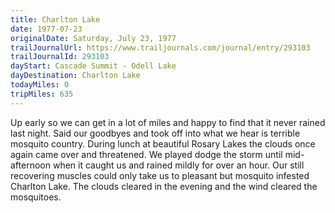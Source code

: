 ```yaml
---
title: Charlton Lake
date: 1977-07-23
originalDate: Saturday, July 23, 1977
trailJournalUrl: https://www.trailjournals.com/journal/entry/293103
trailJournalId: 293103
dayStart: Cascade Summit - Odell Lake
dayDestination: Charlton Lake
todayMiles: 0
tripMiles: 635
---
```

Up early so we can get in a lot of miles and happy to find that it never rained last night. Said our goodbyes and took off into what we hear is terrible mosquito country. During lunch at beautiful Rosary Lakes the clouds once again came over and threatened. We played dodge the storm until mid-afternoon when it caught us and rained mildly for over an hour. Our still recovering muscles could only take us to pleasant but mosquito infested Charlton Lake. The clouds cleared in the evening and the wind cleared the mosquitoes.
